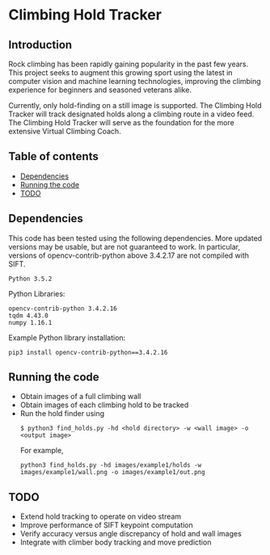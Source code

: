 # Climbing Hold Tracker

## Introduction
Rock climbing has been rapidly gaining popularity in the past few years. This project seeks to augment this growing sport using the latest in computer vision and machine learning technologies, improving the climbing experience for beginners and seasoned veterans alike.

Currently, only hold-finding on a still image is supported. The Climbing Hold Tracker will track designated holds along a climbing route in a video feed. The Climbing Hold Tracker will serve as the foundation for the more extensive Virtual Climbing Coach.

## Table of contents
<!--ts-->
   * [Dependencies](#dependencies)
   * [Running the code](#running)
   * [TODO](#todo)
<!--te-->

<a name="dependencies"></a>
## Dependencies
This code has been tested using the following dependencies. More updated versions may be usable, but are not guaranteed to work. In particular, versions of opencv-contrib-python above 3.4.2.17 are not compiled with SIFT.
```
Python 3.5.2
```
Python Libraries:
```
opencv-contrib-python 3.4.2.16
tqdm 4.43.0
numpy 1.16.1
```
Example Python library installation:
```
pip3 install opencv-contrib-python==3.4.2.16
```

<a name="running"></a>
## Running the code
- Obtain images of a full climbing wall
- Obtain images of each climbing hold to be tracked
- Run the hold finder using
  ```
  $ python3 find_holds.py -hd <hold directory> -w <wall image> -o <output image>
  ```
  For example, 
  ```
  python3 find_holds.py -hd images/example1/holds -w images/example1/wall.png -o images/example1/out.png
  ```
  
<a name="todo"></a>
## TODO
- Extend hold tracking to operate on video stream
- Improve performance of SIFT keypoint computation
- Verify accuracy versus angle discrepancy of hold and wall images
- Integrate with climber body tracking and move prediction
